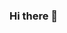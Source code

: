 ### Hi there 👋

<!--
**Anas-Allhyani/Anas-Allhyani** is a ✨ _special_ ✨ repository because its `README.md` (this file) appears on your GitHub profile.

Here are some ideas to get you started:

- 🔭 I’m currently working on language python3
- 🌱 I’m currently learning ethical hacker
- 👯 I’m looking to collaborate on ...
- 🤔 I’m looking for help with create scripts
- 💬 Ask me about fix commands
- 📫 How to reach me: https://www.facebook.com/Asdfrew90
- 😄 Pronouns: ❤❤❤
- ⚡ Fun fact: ❤❤❤
-->
